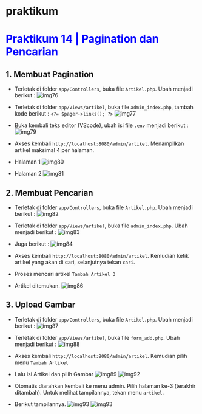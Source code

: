 # praktikum

<div id="p14">

# <span style="color: blue">Praktikum 14 | Pagination dan Pencarian</span>

## 1. Membuat Pagination

- Terletak di folder `app/Controllers`, buka file `Artikel.php`. Ubah menjadi berikut :
  ![img76](/image/14.1.PNG)
  <br>

- Terletak di folder `app/Views/artikel`, buka file `admin_index.php`, tambah kode berikut : `<?= $pager->links(); ?>`
  ![img77](/image/14.2.PNG)
  <br>

- Buka kembali teks editor (VScode), ubah isi file `.env` menjadi berikut :
  ![img79](image/14.3.PNG)
  <br>

- Akses kembali `http://localhost:8080/admin/artikel`. Menampilkan artikel maksimal 4 per halaman.

- Halaman 1
  ![img80](image/14.4.PNG)
  <br>

- Halaman 2
  ![img81](/imgage/14.5.PNG)
  <br>

## 2. Membuat Pencarian

- Terletak di folder `app/Controllers`, buka file `Artikel.php`. Ubah menjadi berikut :
  ![img82](/image/14.6.PNG)
  <br>

- Terletak di folder `app/Views/artikel`, buka file `admin_index.php`. Ubah menjadi berikut :
  ![img83](/image/14.7.PNG)
  <br>

- Juga berikut :
  ![img84](/image/14.8.PNG)
  <br>

- Akses kembali `http://localhost:8080/admin/artikel`. Kemudian ketik artikel yang akan di cari, selanjutnya tekan `cari`.

- Proses mencari artikel `Tambah Artikel 3`
- Artikel ditemukan.
  ![img86](/image/14.9.PNG)
  <br>

## 3. Upload Gambar

- Terletak di folder `app/Controllers`, buka file `Artikel.php`. Ubah menjadi berikut :
  ![img87](/image/14.10.PNG)
  <br>

- Terletak di folder `app/Views/artikel`, buka file `form_add.php`. Ubah menjadi berikut :
  ![img88](/image/14.11.PNG)
  <br>

- Akses kembali `http://localhost:8080/admin/artikel`. Kemudian pilih menu `Tambah Artikel`
- Lalu isi Artikel dan pilih Gambar
  ![img89](/image/14.12.PNG)
  ![img92](/image/14.13.PNG)
  <br>

- Otomatis diarahkan kembali ke menu admin. Pilih halaman ke-3 (terakhir ditambah). Untuk melihat tampilannya, tekan menu `artikel`.
- Berikut tampilannya.
  ![img93](/image/14.14.PNG)
  ![img93](/image/14.15.PNG)
  <br>

</div>
